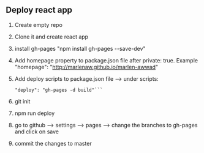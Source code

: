 ## Deploy react app


1. Create empty repo
2. Clone it and create react app
3. install gh-pages "npm install gh-pages --save-dev"
4. Add homepage property to package.json file after private: true. Example 
  "homepage": "http://marlenaw.github.io/marlen-awwad"

5. Add deploy scripts to package.json file --> under scripts:
    ```"predeploy": "npm run build",
    "deploy": "gh-pages -d build"```

6. git init
7. npm run deploy
8. go to github --> settings --> pages --> change the branches to gh-pages and click on save
9. commit the changes to master
